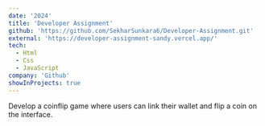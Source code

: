 ```yaml
---
date: '2024'
title: 'Developer Assignment'
github: 'https://github.com/SekharSunkara6/Developer-Assignment.git'
external: 'https://developer-assignment-sandy.vercel.app/'
tech:
  - Html
  - Css
  - JavaScript
company: 'Github'
showInProjects: true
---
```


Develop a coinflip game where users can link their wallet and flip a coin on the interface.
